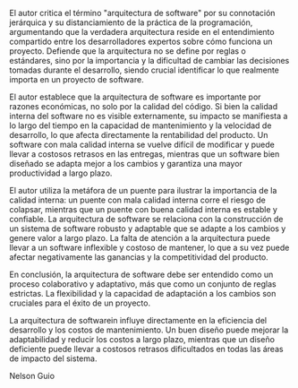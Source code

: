 El autor critica el término "arquitectura de software" por su connotación jerárquica y su distanciamiento de la práctica de la programación, argumentando que la verdadera arquitectura reside en el entendimiento compartido entre los desarrolladores expertos sobre cómo funciona un proyecto. Defiende que la arquitectura no se define por reglas o estándares, sino por la importancia y la dificultad de cambiar las decisiones tomadas durante el desarrollo, siendo crucial identificar lo que realmente importa en un proyecto de software.

El autor establece que la arquitectura de software es importante por razones económicas, no solo por la calidad del código. Si bien la calidad interna del software no es visible externamente, su impacto se manifiesta a lo largo del tiempo en la capacidad de mantenimiento y la velocidad de desarrollo, lo que afecta directamente la rentabilidad del producto. Un software con mala calidad interna se vuelve difícil de modificar y puede llevar a costosos retrasos en las entregas, mientras que un software bien diseñado se adapta mejor a los cambios y garantiza una mayor productividad a largo plazo.

El autor utiliza la metáfora de un puente para ilustrar la importancia de la calidad interna: un puente con mala calidad interna corre el riesgo de colapsar, mientras que un puente con buena calidad interna es estable y confiable. La arquitectura de software se relaciona con la construcción de un sistema de software robusto y adaptable que se adapte a los cambios y genere valor a largo plazo. La falta de atención a la arquitectura puede llevar a un software inflexible y costoso de mantener, lo que a su vez puede afectar negativamente las ganancias y la competitividad del producto.

En conclusión, la arquitectura de software debe ser entendido como un proceso colaborativo y adaptativo, más que como un conjunto de reglas estrictas. La flexibilidad y la capacidad de adaptación a los cambios son cruciales para el éxito de un proyecto.

La arquitectura de softwarein influye directamente en la eficiencia del desarrollo y los costos de mantenimiento. Un buen diseño puede mejorar la adaptabilidad y reducir los costos a largo plazo, mientras que un diseño deficiente puede llevar a costosos retrasos dificultados en todas las áreas de impacto del sistema.


Nelson Guio
